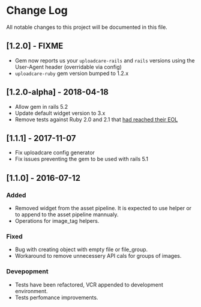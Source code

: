 # Change Log
All notable changes to this project will be documented in this file.

## [1.2.0] - FIXME
- Gem now reports us your `uploadcare-rails` and `rails` versions using the User-Agent header (overridable via config)
- `uploadcare-ruby` gem version bumped to 1.2.x

## [1.2.0-alpha] - 2018-04-18
- Allow gem in rails 5.2
- Update default widget version to 3.x
- Remove tests against Ruby 2.0 and 2.1 that [had reached their EOL](https://www.ruby-lang.org/en/downloads/branches/)

## [1.1.1] - 2017-11-07
- Fix uploadcare config generator
- Fix issues preventing the gem to be used with rails 5.1

## [1.1.0] - 2016-07-12
### Added
- Removed widget from the asset pipeline. It is expected to use helper or to append to the asset pipeline mannualy.
- Operations for image_tag helpers.

### Fixed
- Bug with creating object with empty file or file_group.
- Workaround to remove unnecessery API cals for groups of images.

### Devepopment
- Tests have been refactored, VCR appended to development environment.
- Tests perfomance improvements.
